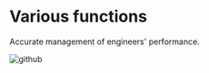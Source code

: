 # Various functions
Accurate management of engineers' performance.

![github](https://c1.staticflickr.com/5/4497/37937573521_6fb312af53_h.jpg)
